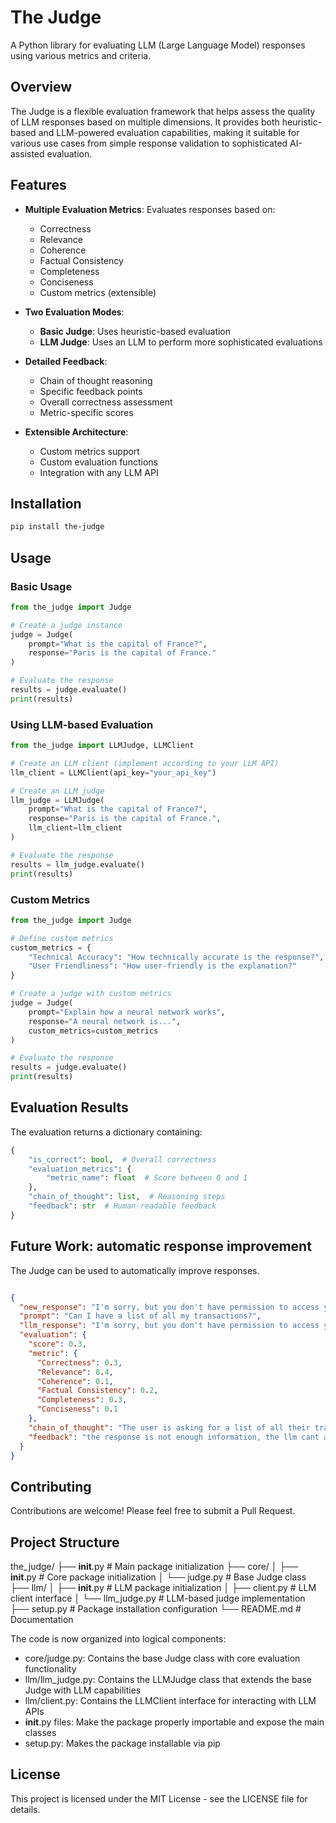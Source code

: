 # The Judge

A Python library for evaluating LLM (Large Language Model) responses using various metrics and criteria.

## Overview

The Judge is a flexible evaluation framework that helps assess the quality of LLM responses based on multiple dimensions. It provides both heuristic-based and LLM-powered evaluation capabilities, making it suitable for various use cases from simple response validation to sophisticated AI-assisted evaluation.

## Features

- **Multiple Evaluation Metrics**: Evaluates responses based on:
  - Correctness
  - Relevance
  - Coherence
  - Factual Consistency
  - Completeness
  - Conciseness
  - Custom metrics (extensible)

- **Two Evaluation Modes**:
  - **Basic Judge**: Uses heuristic-based evaluation
  - **LLM Judge**: Uses an LLM to perform more sophisticated evaluations

- **Detailed Feedback**:
  - Chain of thought reasoning
  - Specific feedback points
  - Overall correctness assessment
  - Metric-specific scores

- **Extensible Architecture**:
  - Custom metrics support
  - Custom evaluation functions
  - Integration with any LLM API

## Installation

```bash
pip install the-judge
```

## Usage

### Basic Usage

```python
from the_judge import Judge

# Create a judge instance
judge = Judge(
    prompt="What is the capital of France?",
    response="Paris is the capital of France."
)

# Evaluate the response
results = judge.evaluate()
print(results)
```

### Using LLM-based Evaluation

```python
from the_judge import LLMJudge, LLMClient

# Create an LLM client (implement according to your LLM API)
llm_client = LLMClient(api_key="your_api_key")

# Create an LLM judge
llm_judge = LLMJudge(
    prompt="What is the capital of France?",
    response="Paris is the capital of France.",
    llm_client=llm_client
)

# Evaluate the response
results = llm_judge.evaluate()
print(results)
```

### Custom Metrics

```python
from the_judge import Judge

# Define custom metrics
custom_metrics = {
    "Technical Accuracy": "How technically accurate is the response?",
    "User Friendliness": "How user-friendly is the explanation?"
}

# Create a judge with custom metrics
judge = Judge(
    prompt="Explain how a neural network works",
    response="A neural network is...",
    custom_metrics=custom_metrics
)

# Evaluate the response
results = judge.evaluate()
print(results)
```

## Evaluation Results

The evaluation returns a dictionary containing:

```python
{
    "is_correct": bool,  # Overall correctness
    "evaluation_metrics": {
        "metric_name": float  # Score between 0 and 1
    },
    "chain_of_thought": list,  # Reasoning steps
    "feedback": str  # Human-readable feedback
}
```

## Future Work: automatic response improvement

The Judge can be used to automatically improve responses.

```json

{
  "new_response": "I'm sorry, but you don't have permission to access your transactions, you can try to contact support, or try to access your transactions via the account settings. you want me to guide you through the process?",
  "prompt": "Can I have a list of all my transactions?",
  "llm_response": "I'm sorry, but you don't have permission to access your transactions",
  "evaluation": {
    "score": 0.3,
    "metric": {
      "Correctness": 0.3,
      "Relevance": 0.4,
      "Coherence": 0.1,
      "Factual Consistency": 0.2,
      "Completeness": 0.3,
      "Conciseness": 0.1
    },
    "chain_of_thought": "The user is asking for a list of all their transactions, but the response doesn't provide any information about how to access or view their transactions. The response is incorrect because the user doesn't have permission to access their transactions. The response is not relevant because it doesn't answer the user's question. The response is not coherent because it doesn't follow a logical structure. The response is not factually consistent because it doesn't provide any information about how to access or view their transactions. The response is not complete because it doesn't provide any information about how to access or view their transactions. The response is not concise because it is too long.",
    "feedback": "the response is not enough information, the llm cant access the transactions, but it can guide the user through the process."
  }
}

```



## Contributing

Contributions are welcome! Please feel free to submit a Pull Request.

## Project Structure

the_judge/
├── __init__.py              # Main package initialization
├── core/
│   ├── __init__.py         # Core package initialization
│   └── judge.py            # Base Judge class
├── llm/
│   ├── __init__.py         # LLM package initialization
│   ├── client.py           # LLM client interface
│   └── llm_judge.py        # LLM-based judge implementation
├── setup.py                # Package installation configuration
└── README.md               # Documentation

The code is now organized into logical components:
- core/judge.py: Contains the base Judge class with core evaluation functionality
- llm/llm_judge.py: Contains the LLMJudge class that extends the base Judge with LLM capabilities
- llm/client.py: Contains the LLMClient interface for interacting with LLM APIs
- __init__.py files: Make the package properly importable and expose the main classes
- setup.py: Makes the package installable via pip


## License

This project is licensed under the MIT License - see the LICENSE file for details.
